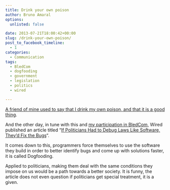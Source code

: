 ```yaml
---
title: Drink your own poison
author: Bruno Amaral
options:
  unlisted: false

date: 2013-07-21T18:00:42+00:00
slug: /drink-your-own-poison/
post_to_facebook_timeline:
  - 1
categories:
  - Communication
tags:
  - BledCom
  - dogfooding
  - government
  - legislation
  - politics
  - wired

---
```

[A friend of mine used to say that I drink my own poison, and that it is a good thing][1].

And the other day, in tune with this and [my participation in BledCom][2], Wired published an article titled &#8220;[If Politicians Had to Debug Laws Like Software, They’d Fix the Bugs][3]&#8220;.

It comes down to this, programmers force themselves to use the software they build in order to better identify bugs and come up with solutions faster, it is called Dogfooding.

Applied to politicians, making them deal with the same conditions they impose on us would be a path towards a better society. It is funny, the article does not even question if politicians get special treatment, it is a given.

&nbsp;



 [1]: https://www.marketingdebusca.com/artigo/apresentacao-web/
 [2]: /opening-doors-towards-a-connected-government/ "Opening doors towards a Connected government"
 [3]: https://www.wired.com/opinion/2013/07/qq_thompson-2/
